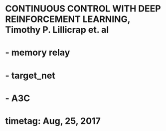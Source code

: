 # CONTINUOUS CONTROL WITH DEEP REINFORCEMENT LEARNING, Timothy P. Lillicrap et. al
# - memory relay
# - target_net
# - A3C
# timetag: Aug, 25, 2017
